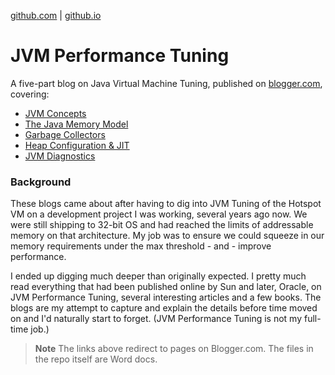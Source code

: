 [github.com](https://github.com/donnachaforde/donnachaforde.github.io) | [github.io](https://donnachaforde.github.io)

# JVM Performance Tuning



A five-part blog on Java Virtual Machine Tuning, published on [blogger.com](https://donnachaforde.blogspot.com), covering:

+ [JVM Concepts](https://donnachaforde.blogspot.com/2015/09/jvm-performance-tuning-part-i-jvm.html)
+ [The Java Memory Model](https://donnachaforde.blogspot.com/2015/10/jvm-performance-tuning-part-ii-java.html)
+ [Garbage Collectors](https://donnachaforde.blogspot.com/2015/11/jvm-performance-tuning-part-iii-garbage.html)
+ [Heap Configuration & JIT](https://donnachaforde.blogspot.com/2016/03/jvm-performance-tuning-part-iv-heap.html)
+ [JVM Diagnostics](https://donnachaforde.blogspot.com/2017/02/jvm-performance-tuning-part-v-jvm.html)



### Background
These blogs came about after having to dig into JVM Tuning of the Hotspot VM on a development project I was working, several years ago now. We were still shipping to 32-bit OS and had reached the limits of addressable memory on that architecture. My job was to ensure we could squeeze in our memory requirements under the max threshold - and - improve performance. 

I ended up digging much deeper than originally expected. I pretty much read everything that had been published online by Sun and later, Oracle, on JVM Performance Tuning, several interesting articles and a few books. The blogs are my attempt to capture and explain the details before time moved on and I'd naturally start to forget. (JVM Performance Tuning is not my full-time job.)



> **Note** The links above redirect to pages on Blogger.com. The files in the repo itself are Word docs.
